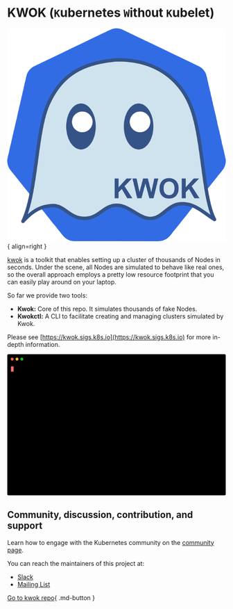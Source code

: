 # KWOK (`K`ubernetes `W`ith`O`ut `K`ubelet)

![kwok](./images/kwok.png){ align=right }

[kwok](https://sigs.k8s.io/kwok) is a toolkit that enables setting up a cluster of thousands of Nodes in seconds.
Under the scene, all Nodes are simulated to behave like real ones, so the overall approach employs
a pretty low resource footprint that you can easily play around on your laptop.

So far we provide two tools:

- **Kwok:** Core of this repo. It simulates thousands of fake Nodes.
- **Kwokctl:** A CLI to facilitate creating and managing clusters simulated by Kwok.

Please see [https://kwok.sigs.k8s.io](https://kwok.sigs.k8s.io) for more in-depth information.

![manage clusters](./images/manage-clusters.svg)

## Community, discussion, contribution, and support

Learn how to engage with the Kubernetes community on the [community page](http://kubernetes.io/community/).

You can reach the maintainers of this project at:

- [Slack](https://kubernetes.slack.com/messages/sig-scheduling)
- [Mailing List](https://groups.google.com/forum/#!forum/kubernetes-sig-scheduling)

[Go to kwok repo](https://github.com/kubernetes-sigs/kwok){ .md-button }
